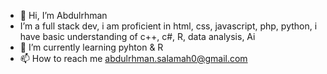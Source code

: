 - 👋 Hi, I’m Abdulrhman 
-  I’m a full stack dev, i am proficient in html, css, javascript, php, python, i have basic understanding of c++, c#, R, data analysis, Ai 
- 🌱 I’m currently learning  pyhton & R 
- 📫 How to reach me abdulrhman.salamah0@gmail.com
